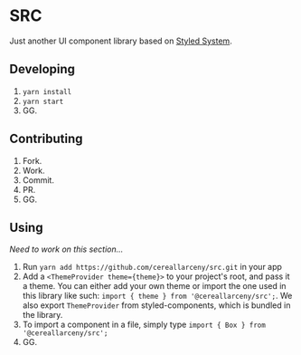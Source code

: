 # SRC

Just another UI component library based on [Styled System](https://styled-system.com/).

## Developing

1. `yarn install`
2. `yarn start`
3. GG.

## Contributing

1. Fork.
2. Work.
3. Commit.
4. PR.
5. GG.

## Using

_Need to work on this section..._

1. Run `yarn add https://github.com/cereallarceny/src.git` in your app
2. Add a `<ThemeProvider theme={theme}>` to your project's root, and pass it a theme. You can either add your own theme or import the one used in this library like such: `import { theme } from '@cereallarceny/src';`. We also export `ThemeProvider` from styled-components, which is bundled in the library.
3. To import a component in a file, simply type `import { Box } from '@cereallarceny/src';`
4. GG.
